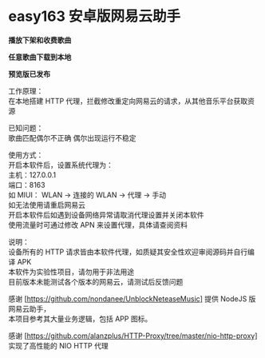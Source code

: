 # easy163 安卓版网易云助手  
**播放下架和收费歌曲**  

**任意歌曲下载到本地**  

**预览版已发布**  

工作原理：  
在本地搭建 HTTP 代理，拦截修改重定向网易云的请求，从其他音乐平台获取资源

已知问题：   
歌曲匹配偶尔不正确
偶尔出现运行不稳定

使用方式：    
开启本软件后，设置系统代理为：    
主机：127.0.0.1  
端口：8163  
如 MIUI： 
WLAN -> 连接的 WLAN -> 代理 -> 手动  
如无法使用请重启网易云  
开启本软件后如遇到设备网络异常请取消代理设置并关闭本软件  
使用流量时可通过修改 APN 来设置代理，具体请查阅资料

说明：    
设备所有的 HTTP 请求皆由本软件代理，如质疑其安全性欢迎审阅源码并自行编译 APK     
本软件为实验性项目，请勿用于非法用途      
目前版本未能测试各个版本的网易云，请测试后反馈问题    

感谢 [https://github.com/nondanee/UnblockNeteaseMusic] 提供 NodeJS 版网易云助手，  
本项目参考其大量业务逻辑，包括 APP 图标。

感谢 [https://github.com/alanzplus/HTTP-Proxy/tree/master/nio-http-proxy] 实现了高性能的 NIO HTTP 代理
